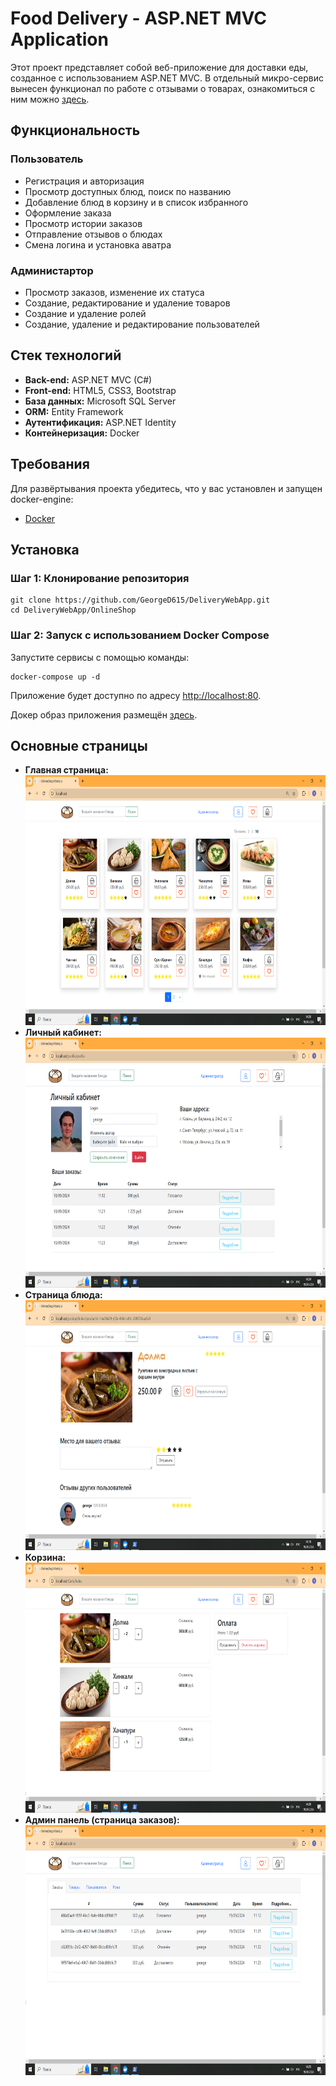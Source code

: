<h1>Food Delivery - ASP.NET MVC Application</h1>

<p>Этот проект представляет собой веб-приложение для доставки еды, созданное с использованием ASP.NET MVC. В отдельный микро-сервис вынесен функционал по работе с отзывами о товарах, ознакомиться с ним можно <a href="https://github.com/GeorgeD615/ReviewWebApi" target="_blank">здесь</a>.</p>

<h2>Функциональность</h2>
<h3>Пользователь</h3>
<ul>
  <li>Регистрация и авторизация</li>
  <li>Просмотр доступных блюд, поиск по названию</li>
  <li>Добавление блюд в корзину и в список избранного</li>
  <li>Оформление заказа</li>
  <li>Просмотр истории заказов</li>
  <li>Отправление отзывов о блюдах</li>
  <li>Смена логина и установка аватра</li>
</ul>
<h3>Администартор</h3>
<ul>
  <li>Просмотр заказов, изменение их статуса</li>
  <li>Создание, редактирование и удаление товаров</li>
  <li>Создание и удаление ролей</li>
  <li>Создание, удаление и редактирование пользователей</li>
</ul>

<h2>Стек технологий</h2>
<ul>
  <li><strong>Back-end:</strong> ASP.NET MVC (C#)</li>
  <li><strong>Front-end:</strong> HTML5, CSS3, Bootstrap</li>
  <li><strong>База данных:</strong> Microsoft SQL Server</li>
  <li><strong>ORM:</strong> Entity Framework</li>
  <li><strong>Аутентификация:</strong> ASP.NET Identity</li>
  <li><strong>Контейнеризация:</strong> Docker</li>
</ul>

<h2>Требования</h2>
<p>Для развёртывания проекта убедитесь, что у вас установлен и запущен docker-engine:</p>
<ul>
    <li><a href="https://www.docker.com/get-started" target="_blank">Docker</a></li>
</ul>

<h2>Установка</h2>

<h3>Шаг 1: Клонирование репозитория</h3>
<pre><code>git clone https://github.com/GeorgeD615/DeliveryWebApp.git
cd DeliveryWebApp/OnlineShop
</code></pre>

<h3>Шаг 2: Запуск с использованием Docker Compose</h3>
<p>Запустите сервисы с помощью команды:</p>
<pre><code>docker-compose up -d</code></pre>
<p>Приложение будет доступно по адресу <a href="http://localhost:80" target="_blank">http://localhost:80</a>.</p>

<p>Докер образ приложения размещён <a href="https://hub.docker.com/r/georged615/online_shop_web_app" target="_blank">здесь</a>.</p>

<h2>Основные страницы</h2>
<ul>
  <li>
    <strong>Главная страница:</strong>
    <br>
    <img src="https://github.com/GeorgeD615/DeliveryWebApp/blob/main/Screenshots/%D0%A1%D0%BD%D0%B8%D0%BC%D0%BE%D0%BA%20%D1%8D%D0%BA%D1%80%D0%B0%D0%BD%D0%B0%20(241).png" height="400" alt="Главная страница">
  </li>
  <li>
    <strong>Личный кабинет:</strong>
    <br>
    <img src="https://github.com/GeorgeD615/DeliveryWebApp/blob/main/Screenshots/%D0%A1%D0%BD%D0%B8%D0%BC%D0%BE%D0%BA%20%D1%8D%D0%BA%D1%80%D0%B0%D0%BD%D0%B0%20(243).png" height="400" alt="Личный кабинет">
  </li>
  <li>
    <strong>Страница блюда:</strong>
    <br>
    <img src="https://github.com/GeorgeD615/DeliveryWebApp/blob/main/Screenshots/%D0%A1%D0%BD%D0%B8%D0%BC%D0%BE%D0%BA%20%D1%8D%D0%BA%D1%80%D0%B0%D0%BD%D0%B0%20(240).png" height="400" alt="Страница блюда">
  </li>
  <li>
    <strong>Корзина:</strong>
    <br>
    <img src="https://github.com/GeorgeD615/DeliveryWebApp/blob/main/Screenshots/%D0%A1%D0%BD%D0%B8%D0%BC%D0%BE%D0%BA%20%D1%8D%D0%BA%D1%80%D0%B0%D0%BD%D0%B0%20(242).png" height="400" alt="Корзина">
  </li>
  <li>
    <strong>Админ панель (страница заказов):</strong>
    <br>
    <img src="https://github.com/GeorgeD615/DeliveryWebApp/blob/main/Screenshots/%D0%A1%D0%BD%D0%B8%D0%BC%D0%BE%D0%BA%20%D1%8D%D0%BA%D1%80%D0%B0%D0%BD%D0%B0%20(244).png" height="400" alt="Админ панель">
  </li>
</ul>

